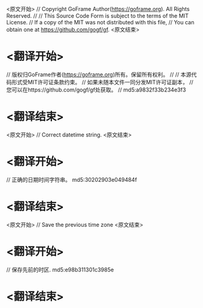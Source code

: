 
<原文开始>
// Copyright GoFrame Author(https://goframe.org). All Rights Reserved.
//
// This Source Code Form is subject to the terms of the MIT License.
// If a copy of the MIT was not distributed with this file,
// You can obtain one at https://github.com/gogf/gf.
<原文结束>

# <翻译开始>
// 版权归GoFrame作者(https://goframe.org)所有。保留所有权利。
//
// 本源代码形式受MIT许可证条款约束。
// 如果未随本文件一同分发MIT许可证副本，
// 您可以在https://github.com/gogf/gf处获取。
// md5:a9832f33b234e3f3
# <翻译结束>


<原文开始>
// Correct datetime string.
<原文结束>

# <翻译开始>
// 正确的日期时间字符串。 md5:30202903e049484f
# <翻译结束>


<原文开始>
// Save the previous time zone
<原文结束>

# <翻译开始>
// 保存先前的时区. md5:e98b311301c3985e
# <翻译结束>

